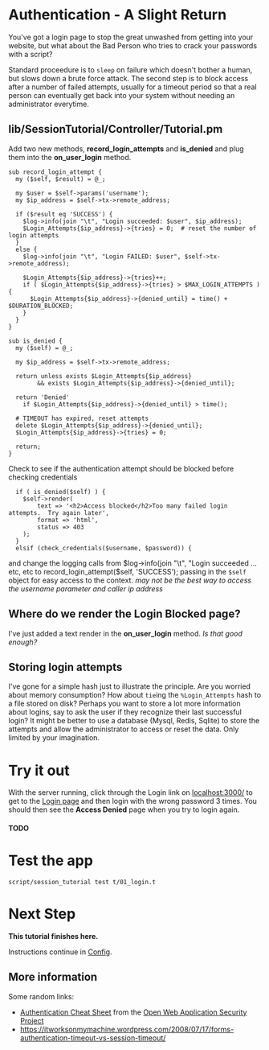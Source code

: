 # Authentication - A Slight Return

You've got a login page to stop the great unwashed from getting into your website,
but what about the Bad Person who tries to crack your passwords with a script?

Standard proceedure is to `sleep` on failure which doesn't bother a human,
but slows down a brute force attack.
The second step is to block access after a number of failed attempts,
usually for a timeout period so that a real person can eventually get back
into your system without needing an administrator everytime.

## lib/SessionTutorial/Controller/Tutorial.pm
Add two new methods, **record_login_attempts** and **is_denied**
and plug them into the **on_user_login** method.

```
sub record_login_attempt {
  my ($self, $result) = @_;

  my $user = $self->params('username');
  my $ip_address = $self->tx->remote_address;

  if ($result eq 'SUCCESS') {
    $log->info(join "\t", "Login succeeded: $user", $ip_address);
    $Login_Attempts{$ip_address}->{tries} = 0;  # reset the number of login attempts
  }
  else {
    $log->info(join "\t", "Login FAILED: $user", $self->tx->remote_address);

    $Login_Attempts{$ip_address}->{tries}++;
    if ( $Login_Attempts{$ip_address}->{tries} > $MAX_LOGIN_ATTEMPTS ) {
      $Login_Attempts{$ip_address}->{denied_until} = time() + $DURATION_BLOCKED;
    }
  }
}

sub is_denied {
  my ($self) = @_;

  my $ip_address = $self->tx->remote_address;

  return unless exists $Login_Attempts{$ip_address}
        && exists $Login_Attempts{$ip_address}->{denied_until};

  return 'Denied'
    if $Login_Attempts{$ip_address}->{denied_until} > time();

  # TIMEOUT has expired, reset attempts
  delete $Login_Attempts{$ip_address}->{denied_until};
  $Login_Attempts{$ip_address}->{tries} = 0;

  return;
}
```
Check to see if the authentication attempt should be blocked before
checking credentials
```
  if ( is_denied($self) ) {
    $self->render(
        text => '<h2>Access blocked</h2>Too many failed login attempts.  Try again later',
        format => 'html',
        status => 403
    );
  }
  elsif (check_credentials($username, $password)) {
```
and change the logging calls from
	$log->info(join "\t", "Login succeeded ... etc, etc
to
	record_login_attempt($self, 'SUCCESS');
passing in the `$self` object for easy access to the context.
_may not be the best way to access the username parameter and caller ip address_


## Where do we render the Login Blocked page?
I've just added a text render in the **on_user_login** method.
_Is that good enough?_

## Storing login attempts

I've gone for a simple hash just to illustrate the principle.
Are you worried about memory consumption?
How about `tie`ing the `%Login_Attempts` hash to a file stored on disk?
Perhaps you want to store a lot more information about logins,
say to ask the user if they recognize their last successful login?
It might be better to use a database (Mysql, Redis, Sqlite) to store 
the attempts and allow the administrator to access or reset the data.
Only limited by your imagination.

# Try it out
With the server running,
click through the Login link on [localhost:3000/](http://localhost:3000/)
to get to the [Login page](http://localhost:3000/login)
and then login with the wrong password 3 times.
You should then see the **Access Denied** page when you try to login again.

#### TODO ####

# Test the app

```
script/session_tutorial test t/01_login.t
```

# Next Step

**This tutorial finishes here.**

Instructions continue in [Config](Config.md).

## More information

Some random links:
* [Authentication Cheat Sheet](https://www.owasp.org/index.php/Authentication_Cheat_Sheet)
from the
[Open Web Application Security Project](https://www.owasp.org/index.php/Main_Page)
* https://itworksonmymachine.wordpress.com/2008/07/17/forms-authentication-timeout-vs-session-timeout/
